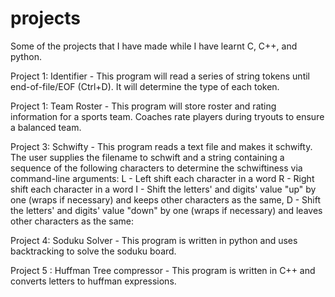 # projects
Some of the projects that I have made while I have learnt C, C++, and python.

Project 1: Identifier - This program will read a series of string tokens until end-of-file/EOF (Ctrl+D). It will determine the type of each token.

Project 1: Team Roster - This program will store roster and rating information for a sports team. Coaches rate players during tryouts to ensure a balanced team.

Project 3: Schwifty - This program reads a text file and makes it schwifty. The user supplies the filename to schwift and a string containing a sequence of the following characters to determine the schwiftiness via command-line arguments: 
L - Left shift each character in a word
R - Right shift each character in a word
I - Shift the letters' and digits' value "up" by one (wraps if necessary) and keeps other characters as the same, 
D - Shift the letters' and digits' value "down" by one (wraps if necessary) and leaves other characters as the same:

Project 4: Soduku Solver - This program is written in python and uses backtracking to solve the soduku board.

Project 5 : Huffman Tree compressor - This program is written in C++ and converts letters to huffman expressions.
